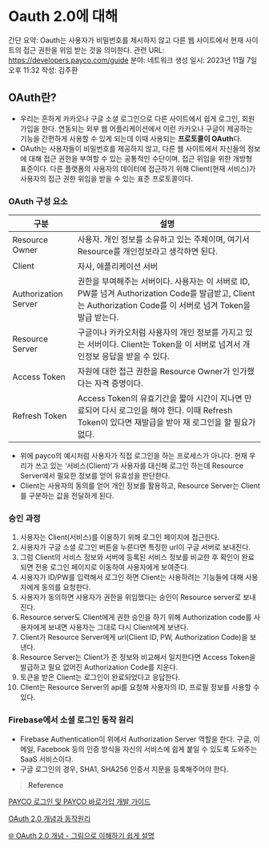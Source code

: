 # Oauth 2.0에 대해

간단 요약: Oauth는 사용자가 비밀번호를 제시하지 않고 다른 웹 사이트에서 현재 사이트의 접근 권한을 위임 받는 것을 의미한다. 관련 URL: https://developers.payco.com/guide 분야: 네트워크 생성 일시: 2023년 11월 7일 오후 11:32 작성: 김주환

## OAuth란?

* 우리는 흔하게 카카오나 구글 소셜 로그인으로 다른 사이트에서 쉽게 로그인, 회원가입을 한다. 연동되는 외부 웹 어플리케이션에서 이런 카카오나 구글이 제공하는 기능을 간편하게 사용할 수 있게 되는데 이때 사용되는 **프로토콜이 OAuth**다.
* OAuth는 사용자들이 비밀번호를 제공하지 않고, 다른 웹 사이트에서 자신들의 정보에 대해 접근 권한을 부여할 수 있는 공통적인 수단이며, 접근 위임을 위한 개방형 표준이다. 다른 플랫폼의 사용자의 데이터에 접근하기 위해 Client(현재 서비스)가 사용자의 접근 권한 위임을 받을 수 있는 표준 프로토콜이다.

### OAuth 구성 요소

| 구분                   | 설명                                                                                                                  |
| -------------------- | ------------------------------------------------------------------------------------------------------------------- |
| Resource Owner       | 사용자. 개인 정보를 소유하고 있는 주체이며, 여기서 Resource를 개인정보라고 생각하면 된다.                                                             |
| Client               | 자사, 애플리케이션 서버                                                                                                       |
| Authorization Server | 권한을 부여해주는 서버이다. 사용자는 이 서버로 ID, PW를 넘겨 Authorization Code를 발급받고, Client는 Authorization Code를 이 서버로 넘겨 Token을 발급 받는다. |
| Resource Server      | 구글이나 카카오처럼 사용자의 개인 정보를 가지고 있는 서버이다. Client는 Token을 이 서버로 넘겨서 개인정보 응답을 받을 수 있다.                                      |
| Access Token         | 자원에 대한 접근 권한을 Resource Owner가 인가했다는 자격 증명이다.                                                                        |
| Refresh Token        | Access Token의 유효기간을 짧아 시간이 지나면 만료되어 다시 로그인을 해야 한다. 이때 Refresh Token이 있다면 재발급을 받아 재 로그인을 할 필요가 없다.                   |

* 위에 payco의 예시처럼 사용자가 직접 로그인을 하는 프로세스가 아니다. 현재 우리가 쓰고 있는 ‘서비스(Client)’가 사용자를 대신해 로그인 하는데 Resource Server에서 필요한 정보를 얻어 유효성을 판단한다.
* Client는 사용자의 동의를 얻어 개인 정보를 활용하고, Resource Server는 Client를 구분하는 값을 전달하게 된다.

### 승인 과정

1. 사용자는 Client(서비스)를 이용하기 위해 로그인 페이지에 접근한다.
2. 사용자가 구글 소셜 로그인 버튼을 누른다면 특정한 url이 구글 서버로 보내진다.
3. 그럼 Client의 서비스 정보와 서버에 등록된 서비스 정보를 비교한 후 확인이 완료되면 전용 로그인 페이지로 이동하여 사용자에게 보여준다.
4. 사용자가 ID/PW를 입력해서 로그인 하면 Client는 사용하려는 기능들에 대해 사용자에게 동의를 요청한다.
5. 사용자가 동의하면 사용자가 권한을 위임했다는 승인이 Resource server로 보내진다.
6. Resource server도 Client에게 권한 승인을 하기 위해 Authorization code를 사용자에게 보내면 사용자는 그대로 다시 Client에게 보낸다.
7. Client가 Resource Server에게 url(Client ID, PW, Authorization Code)을 보낸다.
8. Resource Server는 Client가 준 정보와 비교해서 일치한다면 Access Token을 발급하고 필요 없어진 Authorization Code를 지운다.
9. 토큰을 받은 Client는 로그인이 완료되었다고 응답한다.
10. Client는 Resource Server의 api를 요청해 사용자의 ID, 프로필 정보를 사용할 수 있다.

### Firebase에서 소셜 로그인 동작 원리

* Firebase Authentication이 위에서 Authorization Server 역할을 한다. 구글, 이메일, Facebook 등의 인증 방식을 자신의 서비스에 쉽게 붙일 수 있도록 도와주는 SaaS 서비스이다.
* 구글 로그인의 경우, SHA1, SHA256 인증서 지문을 등록해주어야 한다.

> **Reference**

[PAYCO 로그인 및 PAYCO 바로가입 개발 가이드](https://developers.payco.com/guide)

[OAuth 2.0 개념과 동작원리](https://hudi.blog/oauth-2.0/)

[🌐 OAuth 2.0 개념 - 그림으로 이해하기 쉽게 설명](https://inpa.tistory.com/entry/WEB-%F0%9F%93%9A-OAuth-20-%EA%B0%9C%EB%85%90-%F0%9F%92%AF-%EC%A0%95%EB%A6%AC)
